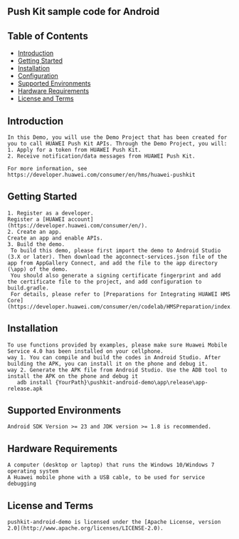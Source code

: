 ## Push Kit sample code for Android


## Table of Contents

 * [Introduction](#introduction)
 * [Getting Started](#Getting-Started)
 * [Installation](#installation)
 * [Configuration ](#configuration)
 * [Supported Environments](#supported-environments)
 * [Hardware Requirements](#Hardware-Requirements)
 * [License and Terms](#license-and-terms)


## Introduction
    In this Demo, you will use the Demo Project that has been created for you to call HUAWEI Push Kit APIs. Through the Demo Project, you will:
    1. Apply for a token from HUAWEI Push Kit.
    2. Receive notification/data messages from HUAWEI Push Kit. 

    For more information, see
    https://developer.huawei.com/consumer/en/hms/huawei-pushkit

## Getting Started
    1. Register as a developer.
    Register a [HUAWEI account](https://developer.huawei.com/consumer/en/).
    2. Create an app.
    Create an app and enable APIs.
    3. Build the demo.
     To build this demo, please first import the demo to Android Studio (3.X or later). Then download the agconnect-services.json file of the app from AppGallery Connect, and add the file to the app directory (\app) of the demo.
     You should also generate a signing certificate fingerprint and add the certificate file to the project, and add configuration to build.gradle.
     For details, please refer to [Preparations for Integrating HUAWEI HMS Core](https://developer.huawei.com/consumer/en/codelab/HMSPreparation/index.html)

## Installation
    To use functions provided by examples, please make sure Huawei Mobile Service 4.0 has been installed on your cellphone.
    way 1. You can compile and build the codes in Android Studio. After building the APK, you can install it on the phone and debug it.
    way 2. Generate the APK file from Android Studio. Use the ADB tool to install the APK on the phone and debug it
       adb install {YourPath}\pushkit-android-demo\app\release\app-release.apk

## Supported Environments
    Android SDK Version >= 23 and JDK version >= 1.8 is recommended.

## Hardware Requirements
    A computer (desktop or laptop) that runs the Windows 10/Windows 7 operating system
    A Huawei mobile phone with a USB cable, to be used for service debugging

## License and Terms
    pushkit-android-demo is licensed under the [Apache License, version 2.0](http://www.apache.org/licenses/LICENSE-2.0).


